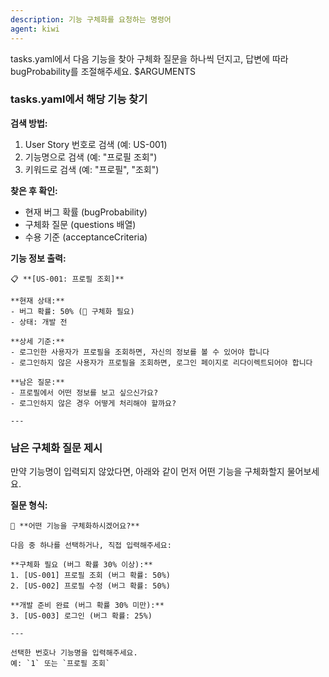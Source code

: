 ```yaml
---
description: 기능 구체화를 요청하는 명령어
agent: kiwi
---
```

tasks.yaml에서 다음 기능을 찾아 구체화 질문을 하나씩 던지고, 답변에 따라 bugProbability를 조절해주세요.
$ARGUMENTS

### tasks.yaml에서 해당 기능 찾기

**검색 방법:**
1. User Story 번호로 검색 (예: US-001)
2. 기능명으로 검색 (예: "프로필 조회")
3. 키워드로 검색 (예: "프로필", "조회")

**찾은 후 확인:**
- 현재 버그 확률 (bugProbability)
- 구체화 질문 (questions 배열)
- 수용 기준 (acceptanceCriteria)

**기능 정보 출력:**
```
📋 **[US-001: 프로필 조회]**

**현재 상태:**
- 버그 확률: 50% (🔴 구체화 필요)
- 상태: 개발 전

**상세 기준:**
- 로그인한 사용자가 프로필을 조회하면, 자신의 정보를 볼 수 있어야 합니다
- 로그인하지 않은 사용자가 프로필을 조회하면, 로그인 페이지로 리다이렉트되어야 합니다

**남은 질문:**
- 프로필에서 어떤 정보를 보고 싶으신가요?
- 로그인하지 않은 경우 어떻게 처리해야 할까요?

---
```

### 남은 구체화 질문 제시


만약 기능명이 입력되지 않았다면, 아래와 같이 먼저 어떤 기능을 구체화할지 물어보세요.

**질문 형식:**
```
🤔 **어떤 기능을 구체화하시겠어요?**

다음 중 하나를 선택하거나, 직접 입력해주세요:

**구체화 필요 (버그 확률 30% 이상):**
1. [US-001] 프로필 조회 (버그 확률: 50%)
2. [US-002] 프로필 수정 (버그 확률: 50%)

**개발 준비 완료 (버그 확률 30% 미만):**
3. [US-003] 로그인 (버그 확률: 25%)

---

선택한 번호나 기능명을 입력해주세요.
예: `1` 또는 `프로필 조회`
```
